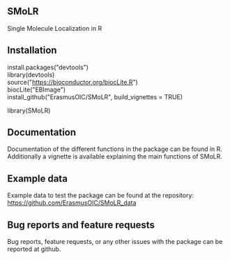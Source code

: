 ## SMoLR
Single Molecule Localization in R  

## Installation

install.packages("devtools")  
library(devtools)  
source("https://bioconductor.org/biocLite.R")  
biocLite("EBImage")  
install_github("ErasmusOIC/SMoLR", build_vignettes = TRUE)

library(SMoLR)  

## Documentation
Documentation of the different functions in the package can be found in R. Additionally a vignette is available explaining the main functions of SMoLR.


## Example data
Example data to test the package can be found at the repository: https://github.com/ErasmusOIC/SMoLR_data

## Bug reports and feature requests

Bug reports, feature requests, or any other issues with the package can be reported at github.
